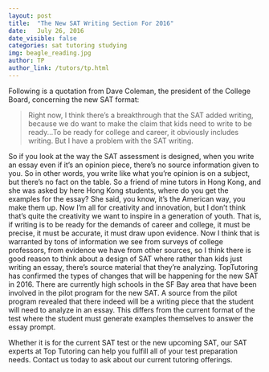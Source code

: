 ```yaml
---
layout: post
title:  "The New SAT Writing Section For 2016"
date:   July 26, 2016
date_visible: false
categories: sat tutoring studying
img: beagle_reading.jpg
author: TP
author_link: /tutors/tp.html
---
```

Following is a quotation from Dave Coleman, the president of the College Board, concerning the new SAT format:

> Right now, I think there’s a breakthrough that the SAT added writing, because we do want to make the claim that kids need to write to be ready...To be ready for college and career, it obviously includes writing. But I have a problem with the SAT writing. <!--more-->

So if you look at the way the SAT assessment is designed, when you write an essay even if it’s an opinion piece, there’s no source information given to you. So in other words, you write like what you’re opinion is on a subject, but there’s no fact on the table. So a friend of mine tutors in Hong Kong, and she was asked by here Hong Kong students, where do you get the examples for the essay? She said, you know, it’s the American way, you make them up. Now I’m all for creativity and innovation, but I don’t think that’s quite the creativity we want to inspire in a generation of youth. That is, if writing is to be ready for the demands of career and college, it must be precise, it must be accurate, it must draw upon evidence. Now I think that is warranted by tons of information we see from surveys of college professors, from evidence we have from other sources, so I think there is good reason to think about a design of SAT where rather than kids just writing an essay, there’s source material that they’re analyzing.
TopTutoring has confirmed the types of changes that will be happening for the new SAT in 2016. There are currently high schools in the SF Bay area that have been involved in the pilot program for the new SAT. A source from the pilot program revealed that there indeed will be a writing piece that the student will need to analyze in an essay. This differs from the current format of the test where the student must generate examples themselves to answer the essay prompt.

Whether it is for the current SAT test or the new upcoming SAT, our SAT experts at Top Tutoring can help you fulfill all of your test preparation needs. Contact us today to ask about our current tutoring offerings.
